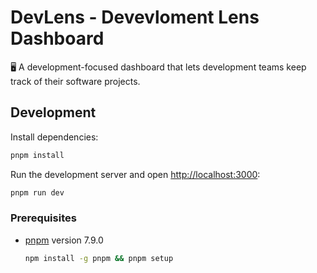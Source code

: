 # DevLens - Devevloment Lens Dashboard

🖥 A development-focused dashboard that lets development teams keep track of their software projects.

## Development

Install dependencies:
```bash
pnpm install
```

Run the development server and open [http://localhost:3000](http://localhost:3000):
```bash
pnpm run dev
```

### Prerequisites

* [pnpm](https://pnpm.io/) version 7.9.0
    ```bash
    npm install -g pnpm && pnpm setup
    ```
